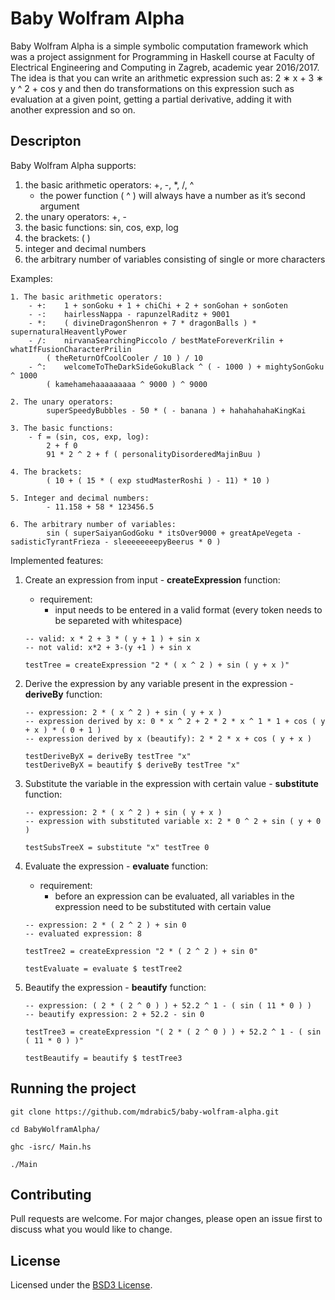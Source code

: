 # Baby Wolfram Alpha

Baby Wolfram Alpha is a simple symbolic computation framework which was a project assignment for Programming in Haskell course at Faculty of Electrical Engineering and Computing in Zagreb, academic year 2016/2017.
The idea is that you can write an arithmetic expression such as: 2 ∗ x + 3 ∗ y ^ 2 + cos y and then do transformations on this expression such as evaluation at a given point, getting a partial derivative, adding it with another expression and so on.

## Descripton

Baby Wolfram Alpha supports:
1. the basic arithmetic operators: +, -, *, /, ^
	- the power function ( ^ ) will always have a number as it’s second argument
2. the unary operators: +, -
3. the basic functions: sin, cos, exp, log
4. the brackets: ( )
5. integer and decimal numbers
6. the arbitrary number of variables consisting of single or more characters


Examples:
```
1. The basic arithmetic operators:
	- +:	1 + sonGoku + 1 + chiChi + 2 + sonGohan + sonGoten
	- -:	hairlessNappa - rapunzelRaditz + 9001
	- *:	( divineDragonShenron + 7 * dragonBalls ) * supernaturalHeaventlyPower
	- /:	nirvanaSearchingPiccolo / bestMateForeverKrilin + whatIfFusionCharacterPrilin
		( theReturnOfCoolCooler / 10 ) / 10
	- ^:	welcomeToTheDarkSideGokuBlack ^ ( - 1000 ) + mightySonGoku ^ 1000
		( kamehamehaaaaaaaaa ^ 9000 ) ^ 9000

2. The unary operators:
		superSpeedyBubbles - 50 * ( - banana ) + hahahahahaKingKai

3. The basic functions:
	- f = (sin, cos, exp, log):
		2 + f 0
		91 * 2 ^ 2 + f ( personalityDisorderedMajinBuu )

4. The brackets:
		( 10 + ( 15 * ( exp studMasterRoshi ) - 11) * 10 )

5. Integer and decimal numbers:
		- 11.158 + 58 * 123456.5

6. The arbitrary number of variables:
		sin ( superSaiyanGodGoku * itsOver9000 + greatApeVegeta - sadisticTyrantFrieza - sleeeeeeeepyBeerus * 0 )

```

Implemented features:
1. Create an expression from input - **createExpression** function:
	- requirement:
		- input needs to be entered in a valid format (every token needs to be separeted with whitespace)

    ```
	-- valid: x * 2 + 3 * ( y + 1 ) + sin x
	-- not valid: x*2 + 3-(y +1 ) + sin x

	testTree = createExpression "2 * ( x ^ 2 ) + sin ( y + x )"

  	```

2. Derive the expression by any variable present in the expression - **deriveBy** function:
	```
	-- expression: 2 * ( x ^ 2 ) + sin ( y + x )
	-- expression derived by x: 0 * x ^ 2 + 2 * 2 * x ^ 1 * 1 + cos ( y + x ) * ( 0 + 1 )
	-- expression derived by x (beautify): 2 * 2 * x + cos ( y + x )

	testDeriveByX = deriveBy testTree "x"
	testDeriveByX = beautify $ deriveBy testTree "x"

	```

3. Substitute the variable in the expression with certain value - **substitute** function:
	```
	-- expression: 2 * ( x ^ 2 ) + sin ( y + x )
	-- expression with substituted variable x: 2 * 0 ^ 2 + sin ( y + 0 )

	testSubsTreeX = substitute "x" testTree 0

	```

4. Evaluate the expression - **evaluate** function:
	- requirement:
		- before an expression can be evaluated, all variables in the expression need to be substituted with certain value

  	```
	-- expression: 2 * ( 2 ^ 2 ) + sin 0
	-- evaluated expression: 8

	testTree2 = createExpression "2 * ( 2 ^ 2 ) + sin 0"

	testEvaluate = evaluate $ testTree2

  	```

5. Beautify the expression - **beautify** function:
	```
	-- expression: ( 2 * ( 2 ^ 0 ) ) + 52.2 ^ 1 - ( sin ( 11 * 0 ) )
	-- beautify expression: 2 + 52.2 - sin 0

	testTree3 = createExpression "( 2 * ( 2 ^ 0 ) ) + 52.2 ^ 1 - ( sin ( 11 * 0 ) )"

	testBeautify = beautify $ testTree3

	```

## Running the project

```
git clone https://github.com/mdrabic5/baby-wolfram-alpha.git

cd BabyWolframAlpha/

ghc -isrc/ Main.hs

./Main
```

## Contributing

Pull requests are welcome. For major changes, please open an issue first to discuss what you would like to change.


## License

Licensed under the [BSD3 License](LICENSE).
